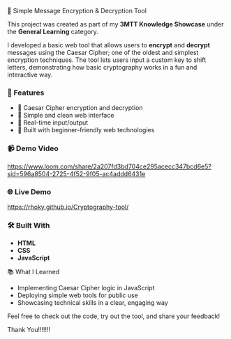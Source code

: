 🔐 Simple Message Encryption & Decryption Tool

This project was created as part of my **3MTT Knowledge Showcase** under the **General Learning** category.

I developed a basic web tool that allows users to **encrypt** and **decrypt** messages using the Caesar Cipher; one of the oldest and simplest encryption techniques. The tool lets users input a custom key to shift letters, demonstrating how basic cryptography works in a fun and interactive way.


### 🚀 Features

* 🔏 Caesar Cipher encryption and decryption
* 🎯 Simple and clean web interface
* 🔁 Real-time input/output
* 🧠 Built with beginner-friendly web technologies


### 📹 Demo Video

https://www.loom.com/share/2a207fd3bd704ce295acecc347bcd6e5?sid=596a8504-2725-4f52-9f05-ac4addd6431e

### 🌐 Live Demo

https://rhoky.github.io/Cryptography-tool/


### 🛠️ Built With

* **HTML**
* **CSS**
* **JavaScript**

📚 What I Learned

* Implementing Caesar Cipher logic in JavaScript
* Deploying simple web tools for public use
* Showcasing technical skills in a clear, engaging way

Feel free to check out the code, try out the tool, and share your feedback!

Thank You!!!!!!!

